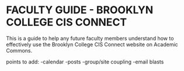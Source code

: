 # FACULTY GUIDE - BROOKLYN COLLEGE CIS CONNECT

This is a guide to help any future faculty members understand how to effectively use the Brooklyn College CIS Connect website on Academic Commons.

points to add:
    -calendar
    -posts
    -group/site coupling
    -email blasts
    
